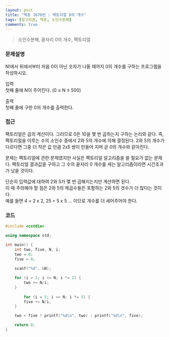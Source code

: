```yaml
---
layout: post
title: "백준 1676번 : 팩토리얼 0의 개수"
tags: [알고리즘, 백준, 소인수분해]
comments: true
---
```


> 소인수분해, 끝자리 0의 개수, 팩토리얼  

### 문제설명  
N!에서 뒤에서부터 처음 0이 아닌 숫자가 나올 때까지 0의 개수를 구하는 프로그램을 작성하시오.  

입력  
첫째 줄에 N이 주어진다. (0 ≤ N ≤ 500)  

출력  
첫째 줄에 구한 0의 개수를 출력한다.  

### 접근  
팩토리얼은 곱의 계산이다. 그러므로 0은 10을 몇 번 곱하는지 구하는 논리와 같다. 즉, 팩토리얼을 이루는 수의 소인수 중에서 2와 5의 개수에 의해 결정된다. 2와 5의 개수가 다르다면 그중 더 작은 값 만큼 2x5 쌍이 만들어 지며 곧 0의 개수와 같아진다.  

문제는 팩토리얼에 관한 문제였지만 사실은 팩토리얼 알고리즘을 쓸 필요가 없는 문제다. 팩토리얼 결과값을 구하고 그 수의 끝자리 0 개수를 세는 알고리즘이라면 시간초과가 났을 것이다.  

단순히 입력값에 대하여 2와 5가 몇 번 곱해지는지만 계산하면 된다.  
이 때 주의해야 할 점은 2와 5의 제곱수들은 포함하는 2와 5의 갯수가 더 많다는 것이다.  
예를 들면 4 = 2 x 2, 25 = 5 x 5 ... 이므로 개수를 더 세어주어야 한다.  

### 코드  
~~~c++
#include <cstdio>

using namespace std;

int main() {
    int two, five, N, i;
    two = 0;
    five = 0;
    
    scanf("%d", &N);

    for (i = 2; i <= N; i *= 2) {
        two += N/i;
    }
    
        for (i = 5; i <= N; i *= 5) {
        five += N/i;
    }

    two < five ? printf("%d\n", two) : printf("%d\n", five);

    return 0;
}
~~~